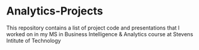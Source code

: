 # Analytics-Projects
This repository contains a list of project code and presentations that I worked on in my MS in Business Intelligence & Analytics course at Stevens Intitute of Technology
